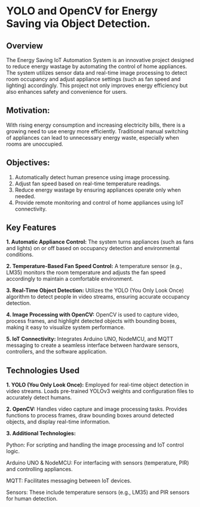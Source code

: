 # YOLO and OpenCV for Energy Saving via Object Detection.

## Overview
The Energy Saving IoT Automation System is an innovative project designed to reduce energy wastage by automating the control of home appliances. The system utilizes sensor data and real-time image processing to detect room occupancy and adjust appliance settings (such as fan speed and lighting) accordingly. This project not only improves energy efficiency but also enhances safety and convenience for users.

## Motivation:
With rising energy consumption and increasing electricity bills, there is a growing need to use energy more efficiently. Traditional manual switching of appliances can lead to unnecessary energy waste, especially when rooms are unoccupied.

## Objectives:
1. Automatically detect human presence using image processing.
2. Adjust fan speed based on real-time temperature readings.
3. Reduce energy wastage by ensuring appliances operate only when needed.
4. Provide remote monitoring and control of home appliances using IoT connectivity.

## Key Features
**1. Automatic Appliance Control:**
The system turns appliances (such as fans and lights) on or off based on occupancy detection and environmental conditions.

**2. Temperature-Based Fan Speed Control:**
A temperature sensor (e.g., LM35) monitors the room temperature and adjusts the fan speed accordingly to maintain a comfortable environment.

**3. Real-Time Object Detection:**
Utilizes the YOLO (You Only Look Once) algorithm to detect people in video streams, ensuring accurate occupancy detection.

**4. Image Processing with OpenCV:**
OpenCV is used to capture video, process frames, and highlight detected objects with bounding boxes, making it easy to visualize system performance.

**5. IoT Connectivity:**
Integrates Arduino UNO, NodeMCU, and MQTT messaging to create a seamless interface between hardware sensors, controllers, and the software application.

## Technologies Used
**1. YOLO (You Only Look Once):**
Employed for real-time object detection in video streams.
Loads pre-trained YOLOv3 weights and configuration files to accurately detect humans.

**2. OpenCV:**
Handles video capture and image processing tasks.
Provides functions to process frames, draw bounding boxes around detected objects, and display real-time information.

**3. Additional Technologies:**

Python: For scripting and handling the image processing and IoT control logic.

Arduino UNO & NodeMCU: For interfacing with sensors (temperature, PIR) and controlling appliances.

MQTT: Facilitates messaging between IoT devices.

Sensors: These include temperature sensors (e.g., LM35) and PIR sensors for human detection.  
